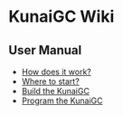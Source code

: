 # KunaiGC Wiki

User Manual
---
  * [How does it work?](How-does-it-work)
  * [Where to start?](Where-to-Start)
  * [Build the KunaiGC](BuildKunaiGC)
  * [Program the KunaiGC](ProgramKunaiGC)